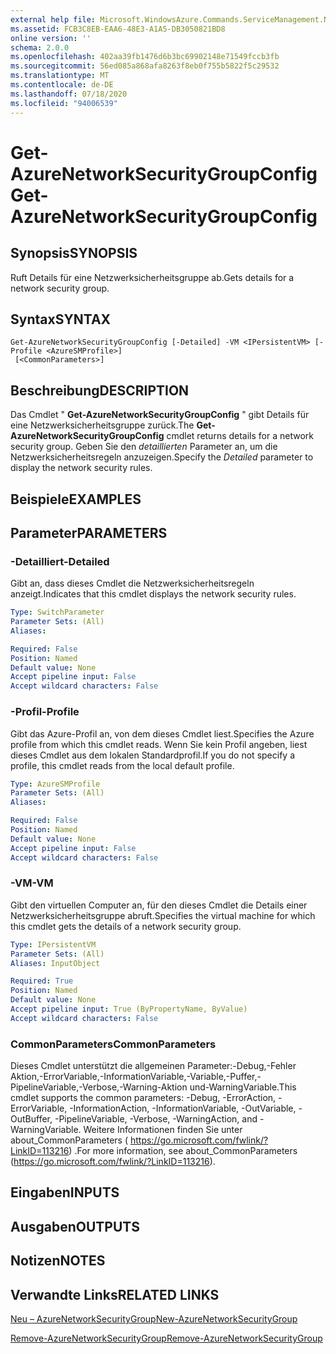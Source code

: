 ```yaml
---
external help file: Microsoft.WindowsAzure.Commands.ServiceManagement.Network.dll-Help.xml
ms.assetid: FCB3C8EB-EAA6-48E3-A1A5-DB3050821BD8
online version: ''
schema: 2.0.0
ms.openlocfilehash: 402aa39fb1476d6b3bc69902148e71549fccb3fb
ms.sourcegitcommit: 56ed085a868afa8263f8eb0f755b5822f5c29532
ms.translationtype: MT
ms.contentlocale: de-DE
ms.lasthandoff: 07/18/2020
ms.locfileid: "94006539"
---
```

# <span data-ttu-id="1544b-101">Get-AzureNetworkSecurityGroupConfig</span><span class="sxs-lookup"><span data-stu-id="1544b-101">Get-AzureNetworkSecurityGroupConfig</span></span>

## <span data-ttu-id="1544b-102">Synopsis</span><span class="sxs-lookup"><span data-stu-id="1544b-102">SYNOPSIS</span></span>
<span data-ttu-id="1544b-103">Ruft Details für eine Netzwerksicherheitsgruppe ab.</span><span class="sxs-lookup"><span data-stu-id="1544b-103">Gets details for a network security group.</span></span>

## <span data-ttu-id="1544b-104">Syntax</span><span class="sxs-lookup"><span data-stu-id="1544b-104">SYNTAX</span></span>

```
Get-AzureNetworkSecurityGroupConfig [-Detailed] -VM <IPersistentVM> [-Profile <AzureSMProfile>]
 [<CommonParameters>]
```

## <span data-ttu-id="1544b-105">Beschreibung</span><span class="sxs-lookup"><span data-stu-id="1544b-105">DESCRIPTION</span></span>
<span data-ttu-id="1544b-106">Das Cmdlet " **Get-AzureNetworkSecurityGroupConfig** " gibt Details für eine Netzwerksicherheitsgruppe zurück.</span><span class="sxs-lookup"><span data-stu-id="1544b-106">The **Get-AzureNetworkSecurityGroupConfig** cmdlet returns details for a network security group.</span></span>
<span data-ttu-id="1544b-107">Geben Sie den *detaillierten* Parameter an, um die Netzwerksicherheitsregeln anzuzeigen.</span><span class="sxs-lookup"><span data-stu-id="1544b-107">Specify the *Detailed* parameter to display the network security rules.</span></span>

## <span data-ttu-id="1544b-108">Beispiele</span><span class="sxs-lookup"><span data-stu-id="1544b-108">EXAMPLES</span></span>

## <span data-ttu-id="1544b-109">Parameter</span><span class="sxs-lookup"><span data-stu-id="1544b-109">PARAMETERS</span></span>

### <span data-ttu-id="1544b-110">-Detailliert</span><span class="sxs-lookup"><span data-stu-id="1544b-110">-Detailed</span></span>
<span data-ttu-id="1544b-111">Gibt an, dass dieses Cmdlet die Netzwerksicherheitsregeln anzeigt.</span><span class="sxs-lookup"><span data-stu-id="1544b-111">Indicates that this cmdlet displays the network security rules.</span></span>

```yaml
Type: SwitchParameter
Parameter Sets: (All)
Aliases: 

Required: False
Position: Named
Default value: None
Accept pipeline input: False
Accept wildcard characters: False
```

### <span data-ttu-id="1544b-112">-Profil</span><span class="sxs-lookup"><span data-stu-id="1544b-112">-Profile</span></span>
<span data-ttu-id="1544b-113">Gibt das Azure-Profil an, von dem dieses Cmdlet liest.</span><span class="sxs-lookup"><span data-stu-id="1544b-113">Specifies the Azure profile from which this cmdlet reads.</span></span> <span data-ttu-id="1544b-114">Wenn Sie kein Profil angeben, liest dieses Cmdlet aus dem lokalen Standardprofil.</span><span class="sxs-lookup"><span data-stu-id="1544b-114">If you do not specify a profile, this cmdlet reads from the local default profile.</span></span>

```yaml
Type: AzureSMProfile
Parameter Sets: (All)
Aliases: 

Required: False
Position: Named
Default value: None
Accept pipeline input: False
Accept wildcard characters: False
```

### <span data-ttu-id="1544b-115">-VM</span><span class="sxs-lookup"><span data-stu-id="1544b-115">-VM</span></span>
<span data-ttu-id="1544b-116">Gibt den virtuellen Computer an, für den dieses Cmdlet die Details einer Netzwerksicherheitsgruppe abruft.</span><span class="sxs-lookup"><span data-stu-id="1544b-116">Specifies the virtual machine for which this cmdlet gets the details of a network security group.</span></span>

```yaml
Type: IPersistentVM
Parameter Sets: (All)
Aliases: InputObject

Required: True
Position: Named
Default value: None
Accept pipeline input: True (ByPropertyName, ByValue)
Accept wildcard characters: False
```

### <span data-ttu-id="1544b-117">CommonParameters</span><span class="sxs-lookup"><span data-stu-id="1544b-117">CommonParameters</span></span>
<span data-ttu-id="1544b-118">Dieses Cmdlet unterstützt die allgemeinen Parameter:-Debug,-Fehler Aktion,-ErrorVariable,-InformationVariable,-Variable,-Puffer,-PipelineVariable,-Verbose,-Warning-Aktion und-WarningVariable.</span><span class="sxs-lookup"><span data-stu-id="1544b-118">This cmdlet supports the common parameters: -Debug, -ErrorAction, -ErrorVariable, -InformationAction, -InformationVariable, -OutVariable, -OutBuffer, -PipelineVariable, -Verbose, -WarningAction, and -WarningVariable.</span></span> <span data-ttu-id="1544b-119">Weitere Informationen finden Sie unter about_CommonParameters ( https://go.microsoft.com/fwlink/?LinkID=113216) .</span><span class="sxs-lookup"><span data-stu-id="1544b-119">For more information, see about_CommonParameters (https://go.microsoft.com/fwlink/?LinkID=113216).</span></span>

## <span data-ttu-id="1544b-120">Eingaben</span><span class="sxs-lookup"><span data-stu-id="1544b-120">INPUTS</span></span>

## <span data-ttu-id="1544b-121">Ausgaben</span><span class="sxs-lookup"><span data-stu-id="1544b-121">OUTPUTS</span></span>

## <span data-ttu-id="1544b-122">Notizen</span><span class="sxs-lookup"><span data-stu-id="1544b-122">NOTES</span></span>

## <span data-ttu-id="1544b-123">Verwandte Links</span><span class="sxs-lookup"><span data-stu-id="1544b-123">RELATED LINKS</span></span>

[<span data-ttu-id="1544b-124">Neu – AzureNetworkSecurityGroup</span><span class="sxs-lookup"><span data-stu-id="1544b-124">New-AzureNetworkSecurityGroup</span></span>](./New-AzureNetworkSecurityGroup.md)

[<span data-ttu-id="1544b-125">Remove-AzureNetworkSecurityGroup</span><span class="sxs-lookup"><span data-stu-id="1544b-125">Remove-AzureNetworkSecurityGroup</span></span>](./Remove-AzureNetworkSecurityGroup.md)


